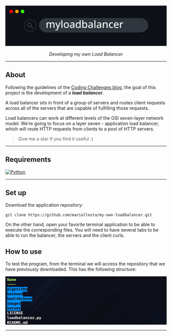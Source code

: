 ![](./images/myloadbalancer.png)

<p align="center">
<em>Developing my own Load Balancer</em>
</p>



---

## About

Following the guidelines of the [Coding Challenges blog](https://codingchallenges.fyi/challenges/challenge-load-balancer), the goal of this project is the development of a **_load balancer_**.

A load balancer sits in front of a group of servers and routes client requests across all of the servers that are capable of fulfilling those requests.

Load balancers can work at different levels of the OSI seven-layer network model. We’re going to focus on a layer seven - application load balancer, which will route HTTP requests from clients to a pool of HTTP servers.


> Give me a star if you find it useful :)

---

## Requirements

[![Python](https://img.shields.io/badge/Python-3.12+-3776AB?style=for-the-badge&logo=python&logoColor=white&labelColor=101010)](https://python.org)


---

## Set up

Download the application repository:

```terminal
git clone https://github.com/mariollesta/my-own-loadbalancer.git
```
On the other hand, open your favorite terminal application to be able to execute the corresponding files. You will need to have several tabs to be able to run the balancer, the servers and the client curls.

## How to use

To test the program, from the terminal we will access the repository that we have previously downloaded. This has the following structure:

![](./images/myloadbalancer_tree.png)


---
